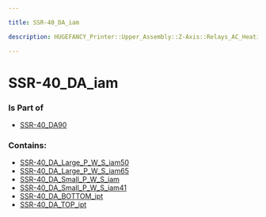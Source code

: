 ```yaml
---

title: SSR-40_DA_iam

description: HUGEFANCY_Printer::Upper_Assembly::Z-Axis::Relays_AC_Heating::SSR-40_DA90::SSR-40_DA_iam

---
```

# SSR-40_DA_iam
<script>
    var geoarray = '{"SSR-40_DA_BOTTOM_ipt": {}, "SSR-40_DA_Large_P_W_S_iam50": {"SSR-40_DA_Screw_ipt": {}, "SSR-40_DA_Lock_Washer_ipt": {}, "SSR-40_DA_Big_Plate_ipt": {}}, "SSR-40_DA_TOP_ipt": {}, "SSR-40_DA_Large_P_W_S_iam65": {"SSR-40_DA_Screw_ipt": {}, "SSR-40_DA_Lock_Washer_ipt": {}, "SSR-40_DA_Big_Plate_ipt": {}}, "SSR-40_DA_Small_P_W_S_iam41": {"SSR-40_DA_Screw_ipt": {}, "SSR-40_DA_Lock_Washer_ipt": {}, "SSR-40_DA_Small_Plate_ipt": {}}, "SSR-40_DA_Small_P_W_S_iam": {"SSR-40_DA_Screw_ipt": {}, "SSR-40_DA_Lock_Washer_ipt": {}, "SSR-40_DA_Small_Plate_ipt": {}}}';
</script>
<script>
    var basepath = '/assets/HUGEFANCY_Printer/Upper_Assembly/Z-Axis/Relays_AC_Heating/SSR-40_DA90/SSR-40_DA_iam/';
</script>
<link rel="stylesheet" href="/css/container.css">

<div id="container"></div>

<!-- these are the required scripts for the three.js scene -->
<script src="/lib/three.min.js"></script>
<script src="/lib/OrbitControls.js"></script>
<script src="/lib/RectAreaLightUniformsLib.js"></script>
<!-- this is your app's lib file -->
<script src="/lib/triceratops_app.js"></script>
### Is Part of
- [SSR-40_DA90](../SSR-40_DA90)  

### Contains:
- [SSR-40_DA_Large_P_W_S_iam50](./SSR-40_DA_iam/SSR-40_DA_Large_P_W_S_iam50)  
- [SSR-40_DA_Large_P_W_S_iam65](./SSR-40_DA_iam/SSR-40_DA_Large_P_W_S_iam65)  
- [SSR-40_DA_Small_P_W_S_iam](./SSR-40_DA_iam/SSR-40_DA_Small_P_W_S_iam)  
- [SSR-40_DA_Small_P_W_S_iam41](./SSR-40_DA_iam/SSR-40_DA_Small_P_W_S_iam41)  
- [SSR-40_DA_BOTTOM_ipt](./SSR-40_DA_iam/SSR-40_DA_BOTTOM_ipt)  
- [SSR-40_DA_TOP_ipt](./SSR-40_DA_iam/SSR-40_DA_TOP_ipt)

